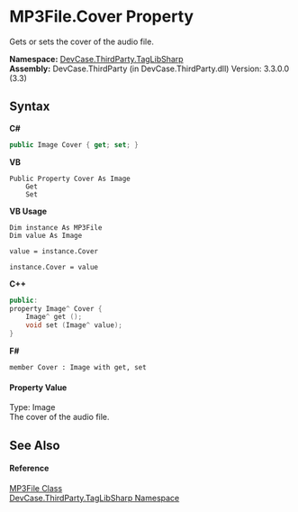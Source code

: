 # MP3File.Cover Property 
 

Gets or sets the cover of the audio file.

**Namespace:**&nbsp;<a href="N_DevCase_ThirdParty_TagLibSharp">DevCase.ThirdParty.TagLibSharp</a><br />**Assembly:**&nbsp;DevCase.ThirdParty (in DevCase.ThirdParty.dll) Version: 3.3.0.0 (3.3)

## Syntax

**C#**<br />
``` C#
public Image Cover { get; set; }
```

**VB**<br />
``` VB
Public Property Cover As Image
	Get
	Set
```

**VB Usage**<br />
``` VB Usage
Dim instance As MP3File
Dim value As Image

value = instance.Cover

instance.Cover = value
```

**C++**<br />
``` C++
public:
property Image^ Cover {
	Image^ get ();
	void set (Image^ value);
}
```

**F#**<br />
``` F#
member Cover : Image with get, set

```


#### Property Value
Type: Image<br />The cover of the audio file.

## See Also


#### Reference
<a href="T_DevCase_ThirdParty_TagLibSharp_MP3File">MP3File Class</a><br /><a href="N_DevCase_ThirdParty_TagLibSharp">DevCase.ThirdParty.TagLibSharp Namespace</a><br />